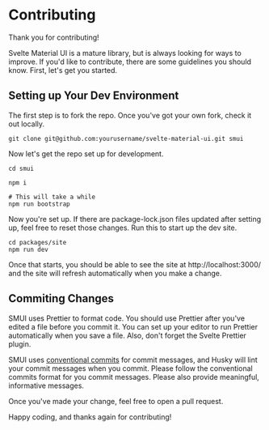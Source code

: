 # Contributing

Thank you for contributing!

Svelte Material UI is a mature library, but is always looking for ways to improve. If you'd like to contribute, there are some guidelines you should know. First, let's get you started.

## Setting up Your Dev Environment

The first step is to fork the repo. Once you've got your own fork, check it out locally.

```
git clone git@github.com:yourusername/svelte-material-ui.git smui
```

Now let's get the repo set up for development.

```
cd smui

npm i

# This will take a while
npm run bootstrap
```

Now you're set up. If there are package-lock.json files updated after setting up, feel free to reset those changes. Run this to start up the dev site.

```
cd packages/site
npm run dev
```

Once that starts, you should be able to see the site at http://localhost:3000/ and the site will refresh automatically when you make a change.

## Commiting Changes

SMUI uses Prettier to format code. You should use Prettier after you've edited a file before you commit it. You can set up your editor to run Prettier automatically when you save a file. Also, don't forget the Svelte Prettier plugin.

SMUI uses [conventional commits](https://www.conventionalcommits.org/en/v1.0.0/) for commit messages, and Husky will lint your commit messages when you commit. Please follow the conventional commits format for you commit messages. Please also provide meaningful, informative messages.

Once you've made your change, feel free to open a pull request.

Happy coding, and thanks again for contributing!
